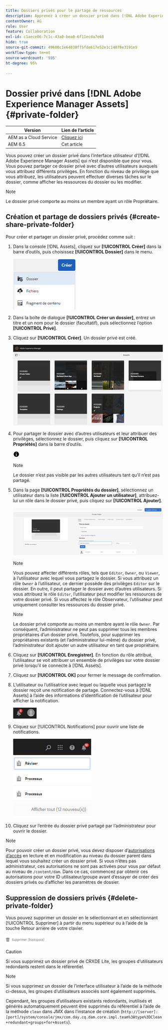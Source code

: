 ```yaml
---
title: Dossiers privés pour le partage de ressources
description: Apprenez à créer un dossier privé dans [!DNL Adobe Experience Manager Assets] , à partager avec d’autres utilisateurs et à attribuer à ces derniers différents privilèges.
contentOwner: AG
role: User
feature: Collaboration
exl-id: c1aece06-7c1c-43a0-bea0-6f11ecda7e68
hide: true
source-git-commit: 49688c1e64038ff5fde617e52e1c14878e3191e5
workflow-type: tm+mt
source-wordcount: '595'
ht-degree: 95%

---
```


# Dossier privé dans [!DNL Adobe Experience Manager Assets] {#private-folder}

| Version | Lien de l’article |
| -------- | ---------------------------- |
| AEM as a Cloud Service | [Cliquez ici](https://experienceleague.adobe.com/docs/experience-manager-cloud-service/content/assets/manage/private-folder.html?lang=fr) |
| AEM 6.5 | Cet article |

Vous pouvez créer un dossier privé dans l’interface utilisateur d’[!DNL Adobe Experience Manager Assets] qui n’est disponible que pour vous. Vous pouvez partager ce dossier privé avec d’autres utilisateurs auxquels vous attribuez différents privilèges. En fonction du niveau de privilège que vous attribuez, les utilisateurs peuvent effectuer diverses tâches sur le dossier, comme afficher les ressources du dossier ou les modifier.

>[!NOTE]
>
>Le dossier privé comporte au moins un membre ayant un rôle Propriétaire.

## Création et partage de dossiers privés {#create-share-private-folder}

Pour créer et partager un dossier privé, procédez comme suit :

1. Dans la console [!DNL Assets], cliquez sur **[!UICONTROL Créer]** dans la barre d’outils, puis choisissez **[!UICONTROL Dossier]** dans le menu.

   ![Créer un dossier de ressources](assets/Create-folder.png)

1. Dans la boîte de dialogue **[!UICONTROL Créer un dossier]**, entrez un titre et un nom pour le dossier (facultatif), puis sélectionnez l’option **[!UICONTROL Privé]**.

1. Cliquez sur **[!UICONTROL Créer]**. Un dossier privé est créé.

   ![chlimage_1-413](assets/chlimage_1-413.png)

1. Pour partager le dossier avec d’autres utilisateurs et leur attribuer des privilèges, sélectionnez le dossier, puis cliquez sur **[!UICONTROL Propriétés]** dans la barre d’outils.

   ![info option](assets/do-not-localize/info-circle-icon.png)

   >[!NOTE]
   >
   >Le dossier n’est pas visible par les autres utilisateurs tant qu’il n’est pas partagé.

1. Dans la page **[!UICONTROL Propriétés du dossier]**, sélectionnez un utilisateur dans la liste **[!UICONTROL Ajouter un utilisateur]**, attribuez-lui un rôle dans le dossier privé, puis cliquez sur **[!UICONTROL Ajouter]**.

   ![chlimage_1-415](assets/chlimage_1-415.png)

   >[!NOTE]
   >
   >Vous pouvez affecter différents rôles, tels que `Editor`, `Owner`, ou `Viewer`, à l’utilisateur avec lequel vous partagez le dossier. Si vous attribuez un rôle `Owner` à l’utilisateur, ce dernier possède des privilèges `Editor` sur le dossier. En outre, il peut partager le dossier avec d’autres utilisateurs. Si vous attribuez le rôle `Editor`, l’utilisateur peut modifier les ressources de votre dossier privé. Si vous affectez le rôle Observateur, l’utilisateur peut uniquement consulter les ressources du dossier privé.

   >[!NOTE]
   >
   >Le dossier privé comporte au moins un membre ayant le rôle `Owner`. Par conséquent, l’administrateur ne peut pas supprimer tous les membres propriétaires d’un dossier privé. Toutefois, pour supprimer les propriétaires existants (et l’administrateur lui-même) du dossier privé, l’administrateur doit ajouter un autre utilisateur en tant que propriétaire.

1. Cliquez sur **[!UICONTROL Enregistrer]**. En fonction du rôle attribué, l’utilisateur se voit attribuer un ensemble de privilèges sur votre dossier privé lorsqu’il se connecte à [!DNL Assets].
1. Cliquez sur **[!UICONTROL OK]** pour fermer le message de confirmation.
1. L’utilisateur ou l’utilisatrice avec lequel ou laquelle vous partagez le dossier reçoit une notification de partage. Connectez-vous à [!DNL Assets] à l’aide des informations d’identification de l’utilisateur pour afficher la notification.

   ![chlimage_1-416](assets/chlimage_1-416.png)

1. Cliquez sur [!UICONTROL Notifications] pour ouvrir une liste de notifications.

   ![Liste des notifications](assets/Assets-Notification.png)

1. Cliquez sur l’entrée du dossier privé partagé par l’administrateur pour ouvrir le dossier.

>[!NOTE]
>
>Pour pouvoir créer un dossier privé, vous devez disposer d’[autorisations d’accès](/help/sites-administering/security.md#permissions-in-aem) en lecture et en modification au niveau du dossier parent dans lequel vous souhaitez créer un dossier privé. Si vous n’êtes pas administrateur, ces autorisations ne sont pas activées pour vous par défaut au niveau de `/content/dam`. Dans ce cas, commencez par obtenir ces autorisations pour votre ID utilisateur/groupe avant d’essayer de créer des dossiers privés ou d’afficher les paramètres de dossier.

## Suppression de dossiers privés {#delete-private-folder}

Vous pouvez supprimer un dossier en le sélectionnant et en sélectionnant [!UICONTROL Supprimer] à partir du menu supérieur ou à l’aide de la touche Retour arrière de votre clavier.

![option de suppression dans le menu supérieur](assets/delete-option.png)

>[!CAUTION]
>
>Si vous supprimez un dossier privé de CRXDE Lite, les groupes d’utilisateurs redondants restent dans le référentiel.

>[!NOTE]
>
>Si vous supprimez un dossier de l’interface utilisateur à l’aide de la méthode ci-dessus, les groupes d’utilisateurs associés sont également supprimés.
>
>Cependant, les groupes d’utilisateurs existants redondants, inutilisés et générés automatiquement peuvent être supprimés du référentiel à l’aide de la méthode `clean` dans JMX dans l’instance de création (`http://[server]:[port]/system/console/jmx/com.day.cq.dam.core.impl.team%3Atype%3DClean+redundant+groups+for+Assets`).
